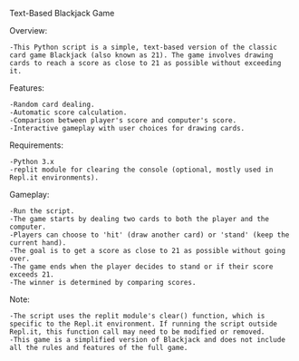 Text-Based Blackjack Game

Overview:

    -This Python script is a simple, text-based version of the classic card game Blackjack (also known as 21). The game involves drawing cards to reach a score as close to 21 as possible without exceeding it.

Features:

    -Random card dealing.
    -Automatic score calculation.
    -Comparison between player's score and computer's score.
    -Interactive gameplay with user choices for drawing cards.

Requirements:

    -Python 3.x
    -replit module for clearing the console (optional, mostly used in Repl.it environments).

Gameplay:

    -Run the script.
    -The game starts by dealing two cards to both the player and the computer.
    -Players can choose to 'hit' (draw another card) or 'stand' (keep the current hand).
    -The goal is to get a score as close to 21 as possible without going over.
    -The game ends when the player decides to stand or if their score exceeds 21.
    -The winner is determined by comparing scores.

Note:

    -The script uses the replit module's clear() function, which is specific to the Repl.it environment. If running the script outside Repl.it, this function call may need to be modified or removed.
    -This game is a simplified version of Blackjack and does not include all the rules and features of the full game.
